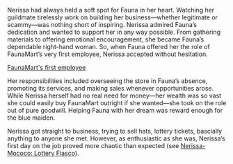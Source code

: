 <!-- title: First Employee -->

Nerissa had always held a soft spot for Fauna in her heart. Watching her guildmate tirelessly work on building her business—whether legitimate or scammy—was nothing short of inspiring. Nerissa admired Fauna’s dedication and wanted to support her in any way possible. From gathering materials to offering emotional encouragement, she became Fauna’s dependable right-hand woman. So, when Fauna offered her the role of FaunaMart’s very first employee, Nerissa accepted without hesitation.

[FaunaMart's first employee](#embed:https://www.youtube.com/live/dRCvSHBTvSk?t=4874)

Her responsibilities included overseeing the store in Fauna’s absence, promoting its services, and making sales whenever opportunities arose. While Nerissa herself had no real need for money—her wealth was so vast she could easily buy FaunaMart outright if she wanted—she took on the role out of pure goodwill. Helping Fauna with her dream was reward enough for the blue maiden.

Nerissa got straight to business, trying to sell hats, lottery tickets, bascially anything to anyone she met. However, as enthusiastic as she was, Nerissa’s first day on the job proved more chaotic than expected (see [Nerissa-Mococo: Lottery Fiasco](#edge:mococo-nerissa)).
